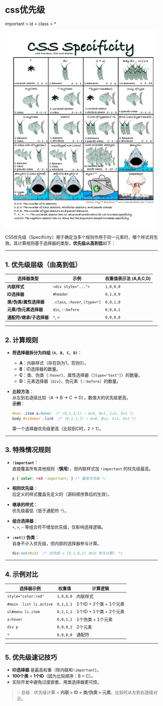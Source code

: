 # css优先级


important  >  id >  class >  *

![logo](css优先级/css优先级.png)

CSS优先级（Specificity）用于确定当多个规则作用于同一元素时，哪个样式将生效。其计算规则基于选择器的类型，**优先级从高到低**如下：

---

## **1. 优先级层级（由高到低）**
| 选择器类型           | 示例                             | 权重值表示法 (A,B,C,D) |
|-----------------|--------------------------------|------------------|
| **内联样式**        | `<div style="...">`            | `1,0,0,0`        |
| **ID选择器**       | `#header`                      | `0,1,0,0`        |
| **类/伪类/属性选择器**  | `.class`, `:hover`, `[type=*]` | `0,0,1,0`        |
| **元素/伪元素选择器**   | `div`, `::before`              | `0,0,0,1`        |
| **通配符/继承/子选择器** | `*`, `>`                       | `0,0,0,0`        |

---

## **2. 计算规则**
- **将选择器拆分为四组 `(A, B, C, D)`**：
    - **A**：内联样式（存在则为1，否则0）。
    - **B**：ID选择器的数量。
    - **C**：类、伪类（`:hover`）、属性选择器（`[type="text"]`）的数量。
    - **D**：元素选择器（`div`）、伪元素（`::before`）的数量。

- **比较方法**：  
  从左到右逐级比较（A → B → C → D），数值大的优先级更高。  
  **示例**：
  ```css
  #nav .item a:hover  /* (0,1,2,1) → A=0, B=1, C=2, D=1 */
  body #sidebar .link  /* (0,1,1,1) → A=0, B=1, C=1, D=1 */
  ```
  第一个选择器优先级更高（比较到C时，2 > 1）。

---

## **3. 特殊情况规则**
- **`!important`**：  
  直接覆盖所有其他规则（**慎用**），但内联样式加 `!important` 的优先级最高。
  ```css
  p { color: red !important; } /* 最高优先级 */
  ```

- **相同优先级**：  
  后定义的样式覆盖先定义的（源码顺序靠后的生效）。

- **继承的样式**：  
  优先级最低（低于通配符 `*`）。

- **组合选择器**：  
  `+`, `>`, `~` 等组合符不增加优先级，仅影响选择逻辑。

- **`:not()` 伪类**：  
  自身不计入优先级，但内部的选择器参与计算。
  ```css
  div:not(#id)  /* 优先级 = (0,1,0,1)（#id 参与计算） */
  ```

---

## **4. 示例对比**
| 选择器示例                   | 权重值       | 计算逻辑              |
|-------------------------|-----------|-------------------|
| `style="color:red"`     | `1,0,0,0` | 内联样式              |
| `#main .list li.active` | `0,1,2,1` | 1个ID + 2个类 + 1个元素 |
| `ul#menu li.item`       | `0,1,1,2` | 1个ID + 1个类 + 2个元素 |
| `a:hover`               | `0,0,1,1` | 1个伪类 + 1个元素       |
| `div p`                 | `0,0,0,2` | 2个元素              |
| `*`                     | `0,0,0,0` | 通配符               |

---

## **5. 优先级速记技巧**
- **ID选择器** 是最高权重（除内联和`!important`）。
- **100个类** < **1个ID**（因为比较顺序：B > C）。
- 实际开发中避免过度嵌套，用类选择器更可控。

> 💡 总结：优先级计算 = **内联 > ID > 类/伪类 > 元素**，比较时从左到右逐级对比。
